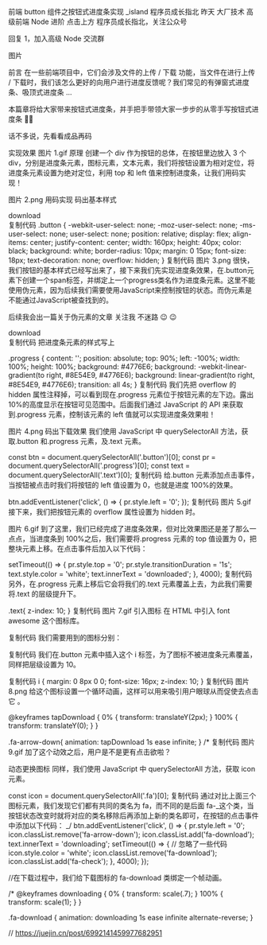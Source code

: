 前端 button 组件之按钮式进度条实现
\_island 程序员成长指北 昨天
大厂技术 高级前端 Node 进阶
点击上方 程序员成长指北，关注公众号

回复 1，加入高级 Node 交流群

图片

前言
在一些前端项目中，它们会涉及文件的上传 / 下载 功能，当文件在进行上传 / 下载时，我们该怎么更好的向用户进行进度反馈呢？我们常见的有弹窗式进度条、吸顶式进度条 ...

本篇章将给大家带来按钮式进度条，并手把手带领大家一步步的从零手写按钮式进度条 👨‍💻

话不多说，先看看成品再码

实现效果
图片
1.gif
原理
创建一个 div 作为按钮的总体，在按钮里边放入 3 个 div，分别是进度条元素，图标元素，文本元素，我们将按钮设置为相对定位，将进度条元素设置为绝对定位，利用 top 和 left 值来控制进度条，让我们用码实现！

图片
2.png
用码实现
码出基本样式

<div class="button">
    <span class="text">download</span>
</div>
复制代码
 .button {
        -webkit-user-select: none;
        -moz-user-select: none;
        -ms-user-select: none;
        user-select: none;
        position: relative;
        display: flex;
        align-items: center;
        justify-content: center;
        width: 160px;
        height: 40px;
        color: black;
        background: white;
        border-radius: 10px;
        margin: 0 15px;
        font-size: 18px;
        text-decoration: none;
        overflow: hidden;
    }
复制代码
图片
3.png
很快，我们按钮的基本样式已经写出来了，接下来我们先实现进度条效果，在.button元素下创建一个span标签，并绑定上一个progress类名作为进度条元素。这里不能使用伪元素，因为后续我们需要使用JavaScript来控制按钮的状态。而伪元素是不能通过JavaScript被查找到的。

后续我会出一篇关于伪元素的文章 关注我 不迷路 😉 😉

<div class="button">
    <span class="text">download</span>
    <span class="progress"></span>
</div>
复制代码
把进度条元素的样式写上

.progress {
content: '';
position: absolute;
top: 90%;
left: -100%;
width: 100%;
height: 100%;
background: #4776E6;
background: -webkit-linear-gradient(to right, #8E54E9, #4776E6);
background: linear-gradient(to right, #8E54E9, #4776E6);
transition: all 4s;
}
复制代码
我们先把 overflow 的 hidden 属性注释掉，可以看到现在.progress 元素位于按钮元素的左下边。露出 10%的高度显示在按钮可见范围中。后面我们通过 JavaScript 的 API 来获取到.progress 元素，控制该元素的 left 值就可以实现进度条效果啦！

图片
4.png
码出下载效果
我们使用 JavaScript 中 querySelectorAll 方法，获取.button 和.progress 元素，及.text 元素。

const btn = document.querySelectorAll('.button')[0];
const pr = document.querySelectorAll('.progress')[0];
const text = document.querySelectorAll('.text')[0];
复制代码
给.button 元素添加点击事件，当按钮被点击时我们将按钮的 left 值设置为 0，也就是进度 100%的效果。

btn.addEventListener('click', () => {
pr.style.left = '0';
});
复制代码
图片
5.gif
接下来，我们把按钮元素的 overflow 属性设置为 hidden 时。

图片
6.gif
到了这里，我们已经完成了进度条效果，但对比效果图还是差了那么一点点，当进度条到 100%之后，我们需要将.progress 元素的 top 值设置为 0，把整块元素上移。在点击事件后加入以下代码：

setTimeout(() => {
pr.style.top = '0';
pr.style.transitionDuration = '1s';
text.style.color = 'white';
text.innerText = 'downloaded';
}, 4000);
复制代码
另外，在.progress 元素上移后它会将我们的.text 元素覆盖上去，为此我们需要将.text 的层级提升下。

.text{
z-index: 10;
}
复制代码
图片
7.gif
引入图标
在 HTML 中引入 font awesome 这个图标库。

  <link href="https://cdn.bootcdn.net/ajax/libs/font-awesome/5.15.3/css/all.css" rel="stylesheet">
复制代码
我们需要用到的图标分别：

<i class="fa fa-arrow-down" aria-hidden="true"></i>
<i class="fa fa-download" aria-hidden="true"></i>
<i class="fa fa-check" aria-hidden="true"></i>
复制代码
我们在.button 元素中插入这个 i 标签，为了图标不被进度条元素覆盖，同样把层级设置为 10。

<i class="fa fa-arrow-down" aria-hidden="true"></i>
复制代码
i {
margin: 0 8px 0 0;
font-size: 16px;
z-index: 10;
}
复制代码
图片
8.png
给这个图标设置一个循环动画，这样可以用来吸引用户眼球从而促使去点击它 。

@keyframes tapDownload {
0% {
transform: translateY(2px);
}
100% {
transform: translateY(0);
}
}

.fa-arrow-down{
animation: tapDownload 1s ease infinite;
}
/\*
复制代码
图片
9.gif
加了这个动效之后，用户是不是更有点击欲啦？

动态更换图标
同样，我们使用 JavaScript 中 querySelectorAll 方法，获取 icon 元素。

const icon = document.querySelectorAll('.fa')[0];
复制代码
通过对比上面三个图标元素，我们发现它们都有共同的类名为 fa，而不同的是后面 fa-_这个类，当按钮状态改变时就将对应的类名移除后再添加上新的类名即可，在按钮的点击事件中添加以下代码：
_/
btn.addEventListener('click', () => {
pr.style.left = '0';
icon.classList.remove('fa-arrow-down');
icon.classList.add('fa-download');
text.innerText = 'downloading';
setTimeout(() => {
// 忽略了一些代码
icon.style.color = 'white';
icon.classList.remove('fa-download');
icon.classList.add('fa-check');
}, 4000);
});

//在下载过程中，我们给下载图标的 fa-download 类绑定一个帧动画。

/\*
@keyframes downloading {
0% {
transform: scale(.7);
}
100% {
transform: scale(1);
}
}

.fa-download {
animation: downloading 1s ease infinite alternate-reverse;
}

// https://juejin.cn/post/6992141459977682951

